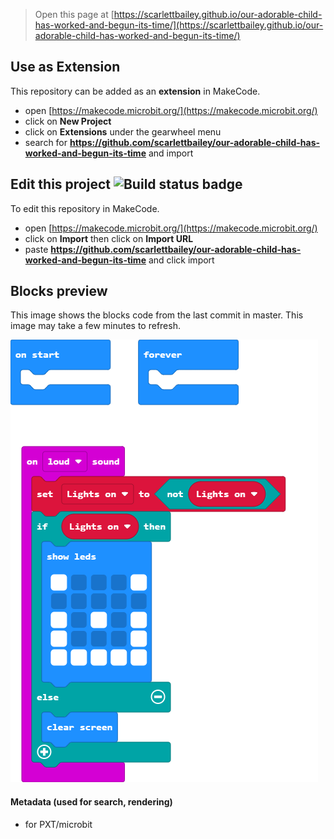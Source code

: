 
> Open this page at [https://scarlettbailey.github.io/our-adorable-child-has-worked-and-begun-its-time/](https://scarlettbailey.github.io/our-adorable-child-has-worked-and-begun-its-time/)

## Use as Extension

This repository can be added as an **extension** in MakeCode.

* open [https://makecode.microbit.org/](https://makecode.microbit.org/)
* click on **New Project**
* click on **Extensions** under the gearwheel menu
* search for **https://github.com/scarlettbailey/our-adorable-child-has-worked-and-begun-its-time** and import

## Edit this project ![Build status badge](https://github.com/scarlettbailey/our-adorable-child-has-worked-and-begun-its-time/workflows/MakeCode/badge.svg)

To edit this repository in MakeCode.

* open [https://makecode.microbit.org/](https://makecode.microbit.org/)
* click on **Import** then click on **Import URL**
* paste **https://github.com/scarlettbailey/our-adorable-child-has-worked-and-begun-its-time** and click import

## Blocks preview

This image shows the blocks code from the last commit in master.
This image may take a few minutes to refresh.

![A rendered view of the blocks](https://github.com/scarlettbailey/our-adorable-child-has-worked-and-begun-its-time/raw/master/.github/makecode/blocks.png)

#### Metadata (used for search, rendering)

* for PXT/microbit
<script src="https://makecode.com/gh-pages-embed.js"></script><script>makeCodeRender("{{ site.makecode.home_url }}", "{{ site.github.owner_name }}/{{ site.github.repository_name }}");</script>
